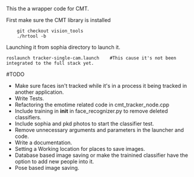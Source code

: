 This the a wrapper code for CMT. 

First make sure the CMT library is installed

        git checkout vision_tools
        ./hrtool -b


Launching it from sophia directory to launch it. 

    roslaunch tracker-single-cam.launch    #This cause it's not been integrated to the full stack yet. 
    

#TODO
* Make sure faces isn't tracked while it's in a process it being tracked in another application.
* Write Tests.
* Refactoring the emotime related code in cmt_tracker_node.cpp
* Include training in __init__ in face_recognizer.py to remove deleted classifiers.
* Include sophia and pkd photos to start the classifier test.
* Remove unnecessary arguments and parameters in the launcher and code.
* Write a documentation.
* Setting a Working location for places to save images.
* Database based image saving or make the trainined classifier have the option to add new people into it.
* Pose based image saving.

